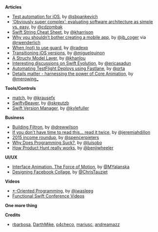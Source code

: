 **Articles**


* [Test automation for iOS](https://tech.blacklane.com/2015/12/13/test-automation-for-ios/), by [@sbpankevich](https://twitter.com/sbpankevich)
* [‘Obviously super complex’: evaluating software architecture as simple vs. easy](https://www.dzombak.com/blog/2015/12/-Obviously-super-complex---evaluating-software-architecture-as-simple-vs--easy-.html), by [@cdzombak](https://twitter.com/cdzombak)
* [Swift String Cheat Sheet](http://useyourloaf.com/blog/swift-string-cheat-sheet.html), by [@kharrison](https://twitter.com/kharrison)
* [Why you shouldn’t bother creating a mobile app](https://medium.com/inside-birdly/why-you-shouldn-t-bother-creating-a-mobile-app-328af62fe0e5#.p4zcpc9gi), by [@jb_coger](https://twitter.com/jb_coger) via [@rwenderlich](https://twitter.com/rwenderlich)
* [When (not) to use guard](http://radex.io/swift/guard/), by [@radexp](https://twitter.com/radexp)
* [Transitioning iOS versions](http://www.miqu.me/blog/2015/12/14/transitioning-ios-versions/), by [@miguelquinon](https://twitter.com/miguelquinon)
* [A Structy Model Layer](http://khanlou.com/2015/12/a-structy-model-layer/), by [@khanlou](https://twitter.com/khanlou)
* [Interesting discussions on Swift Evolution](http://ericasadun.com/2015/12/15/interesting-discussions-on-swift-evolution/), by [@ericasadun](https://twitter.com/ericasadun)
* [Automating TestFlight Deploys using Fastlane](http://artsy.github.io/blog/2015/12/15/Automating-Testflight-Deploys/), by [@orta](https://twitter.com/orta)
* [Details matter - harnessing the power of Core Animation](http://merowing.info/2015/12/details-matter---harnessing-the-power-of-coreanimation/), by [@merowing_](https://twitter.com/merowing_)

**Tools/Controls**

* [match](https://krausefx.com/blog/introducing-match-a-new-approach-to-code-signing), by [@krausefx](https://twitter.com/@krausefx)
* [SwiftyBeaver](https://github.com/skreutzberger/SwiftyBeaver), by [@skreutzb](https://twitter.com/skreutzb)
* [Swift Version Manager](https://github.com/kylef/swiftenv), by [@kylefuller](https://twitter.com/kylefuller)  

**Business**

* [Building Filtron](http://blog.drewwilson.com/building-filtron), by [@drewwilson](https://twitter.com/@drewwilson)
* [If you don't have time to read this... read it twice](http://www.fastcompany.com/3054571/work-smart/the-better-time-management-strategy-this-googler-taught-his-coworkers), by [@jeremiahdillon](https://twitter.com/jeremiahdillon)
* [2015 income roundup](http://spencerpieters.typed.com/blog/2015-income-roundup), by [@spencerpieters](https://twitter.com/spencerpieters)
* [Why Does Programming Suck?](https://medium.com/@luisobo/why-does-programming-suck-6b253ebfc607#.he26lts8p), by [@luisobo](https://twitter.com/luisobo)
* [How Product Hunt really works](https://medium.com/@benjiwheeler/how-product-hunt-really-works-d8fdcda1da74#.v3kqfbkoq), by [@benjiwheeler](https://twitter.com/benjiwheeler)


**UI/UX**

* [Interface Animation. The Force of Motion](http://tubikstudio.com/interface-animation-the-force-of-motion/), by [@MYalanska](https://twitter.com/MYalanska)
* [Designing Facebook Collage](https://medium.com/facebook-design/designing-facebook-collage-304436764ca8#.hw847keah), by [@ChrisTauziet](https://twitter.com/ChrisTauziet)


**Videos**

* [*-Oriented Programming](https://realm.io/news/pragma-graham-lee-oriented-programming-paradigms/), by [@iwasleeg](https://twitter.com/iwasleeg)
* [Functional Swift Conference Videos](http://2015.funswiftconf.com/)

**One more thing**


**Credits**

* [rbarbosa](https://github.com/rbarbosa), [DarthMike](https://github.com/DarthMike), [p4checo](https://github.com/p4checo), [mariusc](https://github.com/mariusc), [andreamazz](https://github.com/andreamazz) 
